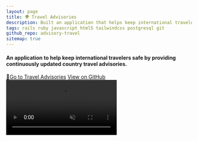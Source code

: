```yaml
---
layout: page
title: 🌍 Travel Advisories
description: Built an application that helps keep international travelers safe by providing country travel advisories that are updated continuously. The back-end uses <strong>Ruby on Rails and PostgreSQL</strong>. The front-end uses <strong>HTML, Tailwind CSS, and vanilla JavaScript</strong> for interactivity and country maps.
tags: rails ruby javascript html5 tailwindcss postgresql git
github_repo: advisory-travel
sitemap: true
---
```


#### An application to help keep international travelers safe by providing continuously updated country travel advisories.
<div>
  <a href="https://travel-advisories.jfd.is/?ref=portfolio" target="_blank" class="pointer-events-auto transition ease-in-out duration-300 text-center rounded-sm bg-blue-600 py-2 px-4 no-underline font-semibold text-white hover:bg-blue-800"><span class="text-white text-sm mr-2">🚀</span><span>Go to Travel Advisories</span></a>
  <a href="https://github.com/jdepumpo/{%= resource.data.github_repo %}" target="_blank" class="pointer-events-auto transition ease-in-out duration-300 text-center rounded-sm bg-slate-600 py-2 px-4 no-underline font-semibold text-white hover:bg-slate-800"><i class="devicon-github-plain text-white text-sm mr-2"></i><span>View on GitHub</span></a>
  <video class="my-4" autoplay muted loop alt="Screen recording of a user performing a search for the country 'Belgium' in the Travel Advisories application.">
    <source src="/images/advisory-travel/country_search.webm" type="video/webm">
  Your browser does not support the video tag.
  </video>
</div>
